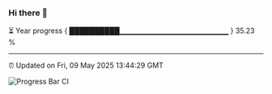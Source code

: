 ### Hi there 👋

⏳ Year progress { ██████████▁▁▁▁▁▁▁▁▁▁▁▁▁▁▁▁▁▁▁▁ } 35.23 %

---

⏰ Updated on Fri, 09 May 2025 13:44:29 GMT

![Progress Bar CI](https://github.com/IshwaranRudhara/GIT-ACTION/workflows/Progress%20Bar%20CI/badge.svg)
